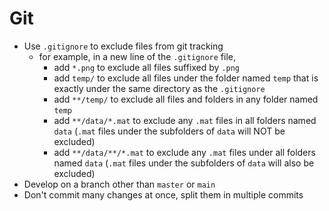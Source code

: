 # Git

- Use `.gitignore` to exclude files from git tracking
    - for example, in a new line of the `.gitignore` file, 
        - add `*.png` to exclude all files suffixed by `.png`
        - add `temp/` to exclude all files under the folder named `temp` that is exactly under the same directory as the `.gitignore`
        - add `**/temp/` to exclude all files and folders in any folder named `temp`
        - add `**/data/*.mat` to exclude any `.mat` files in all folders named `data` (`.mat` files under the subfolders of `data` will NOT be excluded)
        - add `**/data/**/*.mat` to exclude any `.mat` files under all folders named `data` (`.mat` files under the subfolders of `data` will also be excluded)
- Develop on a branch other than `master` or `main`
- Don't commit many changes at once, split them in multiple commits
